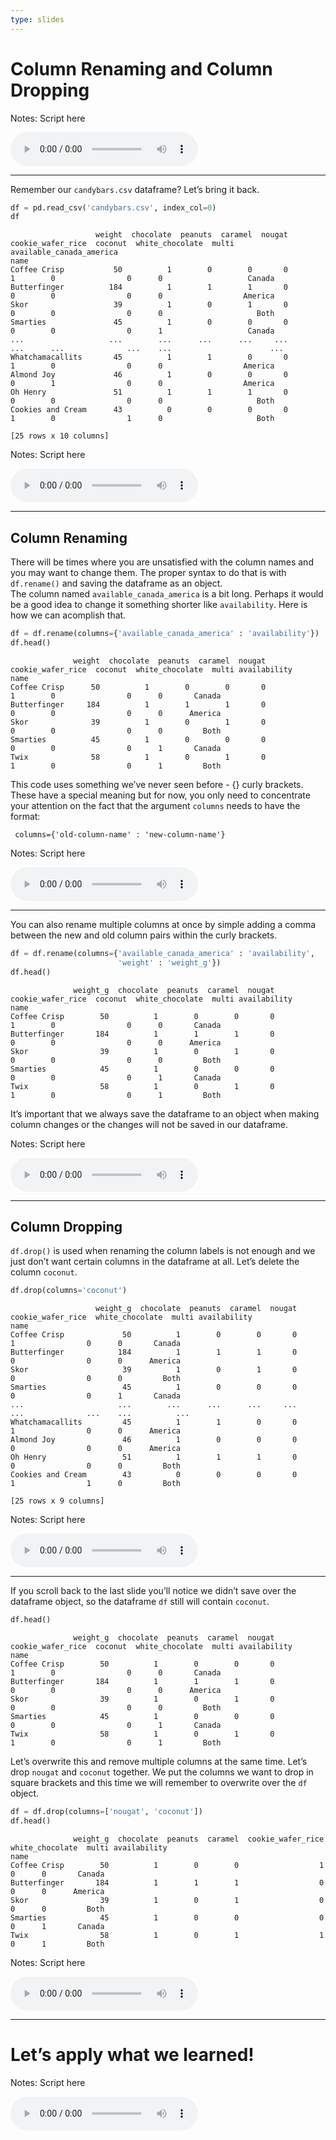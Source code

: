 ```yaml
---
type: slides
---
```


# Column Renaming and Column Dropping

Notes: Script here

<html>

<audio controls >

<source src="placeholder_audio.mp3" />

</audio>

</html>

---

Remember our `candybars.csv` dataframe? Let’s bring it back.

``` python
df = pd.read_csv('candybars.csv', index_col=0)
df
```

```out
                   weight  chocolate  peanuts  caramel  nougat  cookie_wafer_rice  coconut  white_chocolate  multi available_canada_america
name                                                                                                                                       
Coffee Crisp           50          1        0        0       0                  1        0                0      0                   Canada
Butterfinger          184          1        1        1       0                  0        0                0      0                  America
Skor                   39          1        0        1       0                  0        0                0      0                     Both
Smarties               45          1        0        0       0                  0        0                0      1                   Canada
...                   ...        ...      ...      ...     ...                ...      ...              ...    ...                      ...
Whatchamacallits       45          1        1        0       0                  1        0                0      0                  America
Almond Joy             46          1        0        0       0                  0        1                0      0                  America
Oh Henry               51          1        1        1       0                  0        0                0      0                     Both
Cookies and Cream      43          0        0        0       0                  1        0                1      0                     Both

[25 rows x 10 columns]
```

Notes: Script here

<html>

<audio controls >

<source src="placeholder_audio.mp3" />

</audio>

</html>

---

## Column Renaming

There will be times where you are unsatisfied with the column names and
you may want to change them. The proper syntax to do that is with
`df.rename()` and saving the dataframe as an object.  
The column named `available_canada_america` is a bit long. Perhaps it
would be a good idea to change it something shorter like `availability`.
Here is how we can acomplish that.

``` python
df = df.rename(columns={'available_canada_america' : 'availability'})
df.head()
```

```out
              weight  chocolate  peanuts  caramel  nougat  cookie_wafer_rice  coconut  white_chocolate  multi availability
name                                                                                                                      
Coffee Crisp      50          1        0        0       0                  1        0                0      0       Canada
Butterfinger     184          1        1        1       0                  0        0                0      0      America
Skor              39          1        0        1       0                  0        0                0      0         Both
Smarties          45          1        0        0       0                  0        0                0      1       Canada
Twix              58          1        0        1       0                  1        0                0      1         Both
```

This code uses something we’ve never seen before - {} curly brackets.
These have a special meaning but for now, you only need to concentrate
your attention on the fact that the argument `columns` needs to have the
format:

``` 
 columns={'old-column-name' : 'new-column-name'}
```

Notes: Script here

<html>

<audio controls >

<source src="placeholder_audio.mp3" />

</audio>

</html>

---

You can also rename multiple columns at once by simple adding a comma
between the new and old column pairs within the curly brackets.

``` python
df = df.rename(columns={'available_canada_america' : 'availability',
                        'weight' : 'weight_g'})
df.head()
```

```out
              weight_g  chocolate  peanuts  caramel  nougat  cookie_wafer_rice  coconut  white_chocolate  multi availability
name                                                                                                                        
Coffee Crisp        50          1        0        0       0                  1        0                0      0       Canada
Butterfinger       184          1        1        1       0                  0        0                0      0      America
Skor                39          1        0        1       0                  0        0                0      0         Both
Smarties            45          1        0        0       0                  0        0                0      1       Canada
Twix                58          1        0        1       0                  1        0                0      1         Both
```

It’s important that we always save the dataframe to an object when
making column changes or the changes will not be saved in our dataframe.

Notes: Script here

<html>

<audio controls >

<source src="placeholder_audio.mp3" />

</audio>

</html>

---

## Column Dropping

`df.drop()` is used when renaming the column labels is not enough and we
just don’t want certain columns in the dataframe at all. Let’s delete
the column `coconut`.

``` python
df.drop(columns='coconut')
```

```out
                   weight_g  chocolate  peanuts  caramel  nougat  cookie_wafer_rice  white_chocolate  multi availability
name                                                                                                                    
Coffee Crisp             50          1        0        0       0                  1                0      0       Canada
Butterfinger            184          1        1        1       0                  0                0      0      America
Skor                     39          1        0        1       0                  0                0      0         Both
Smarties                 45          1        0        0       0                  0                0      1       Canada
...                     ...        ...      ...      ...     ...                ...              ...    ...          ...
Whatchamacallits         45          1        1        0       0                  1                0      0      America
Almond Joy               46          1        0        0       0                  0                0      0      America
Oh Henry                 51          1        1        1       0                  0                0      0         Both
Cookies and Cream        43          0        0        0       0                  1                1      0         Both

[25 rows x 9 columns]
```

Notes: Script here

<html>

<audio controls >

<source src="placeholder_audio.mp3" />

</audio>

</html>

---

If you scroll back to the last slide you’ll notice we didn’t save over
the dataframe object, so the dataframe `df` still will contain
`coconut`.

``` python
df.head()
```

```out
              weight_g  chocolate  peanuts  caramel  nougat  cookie_wafer_rice  coconut  white_chocolate  multi availability
name                                                                                                                        
Coffee Crisp        50          1        0        0       0                  1        0                0      0       Canada
Butterfinger       184          1        1        1       0                  0        0                0      0      America
Skor                39          1        0        1       0                  0        0                0      0         Both
Smarties            45          1        0        0       0                  0        0                0      1       Canada
Twix                58          1        0        1       0                  1        0                0      1         Both
```

Let’s overwrite this and remove multiple columns at the same time. Let’s
drop `nougat` and `coconut` together. We put the columns we want to drop
in square brackets and this time we will remember to overwrite over the
`df` object.

``` python
df = df.drop(columns=['nougat', 'coconut'])
df.head()
```

```out
              weight_g  chocolate  peanuts  caramel  cookie_wafer_rice  white_chocolate  multi availability
name                                                                                                       
Coffee Crisp        50          1        0        0                  1                0      0       Canada
Butterfinger       184          1        1        1                  0                0      0      America
Skor                39          1        0        1                  0                0      0         Both
Smarties            45          1        0        0                  0                0      1       Canada
Twix                58          1        0        1                  1                0      1         Both
```

Notes: Script here

<html>

<audio controls >

<source src="placeholder_audio.mp3" />

</audio>

</html>

---

# Let’s apply what we learned\!

Notes: Script here

<html>

<audio controls >

<source src="placeholder_audio.mp3" />

</audio>

</html>
